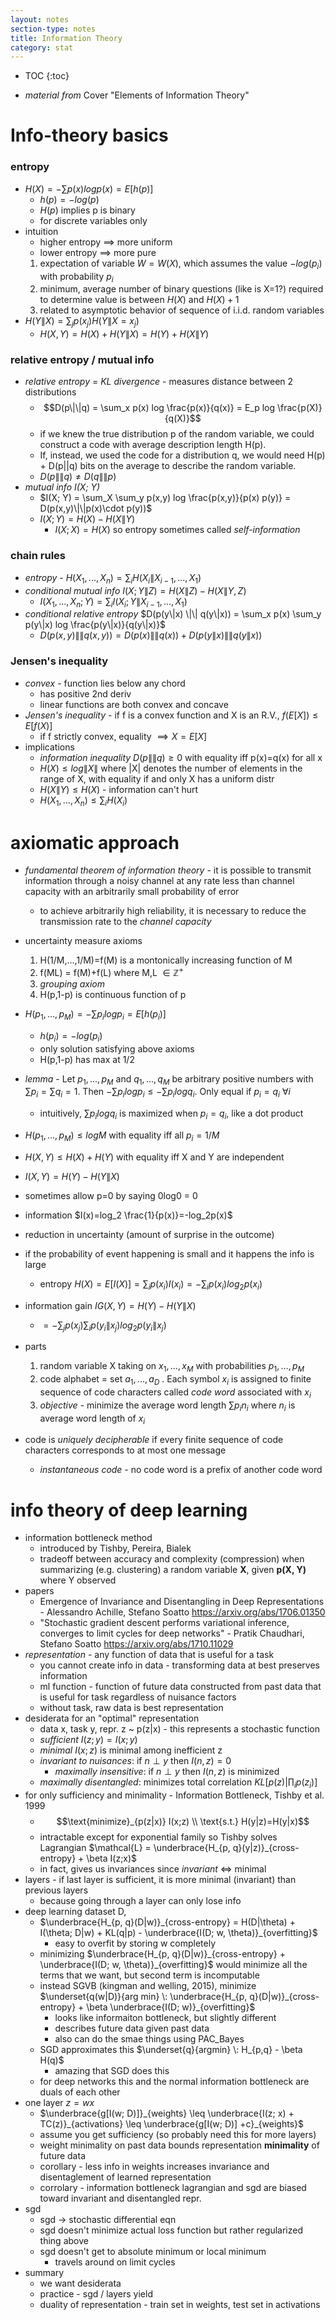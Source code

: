 ```yaml
---
layout: notes
section-type: notes
title: Information Theory
category: stat
---
```


* TOC
{:toc}
- *material from* Cover "Elements of Information Theory"

# Info-theory basics

### entropy
- $H(X) = - \sum p(x) log p(x) = E[h(p)]$
  - $h(p)= - log(p)$
  - $H(p)$ implies p is binary
  - for discrete variables only
- intuition
  - higher entropy $\implies$ more uniform
  - lower entropy $\implies$ more pure
  1. expectation of variable $W=W(X)$, which assumes the value $-log(p_i)$ with probability $p_i$
  2. minimum, average number of binary questions (like is X=1?) required to determine value is between $H(X)$ and $H(X)+1$
  3. related to asymptotic behavior of sequence of i.i.d. random variables
- $H(Y\|X)=\sum_j p(x_j) H(Y\|X=x_j)$
  - $H(X,Y)=H(X)+H(Y\|X) =H(Y)+H(X\|Y)$

### relative entropy / mutual info

- *relative entropy* = *KL divergence* - measures distance between 2 distributions
  - $$D(p\|\|q) = \sum_x p(x) log \frac{p(x)}{q(x)} = E_p log \frac{p(X)}{q(X)}$$
  - if we knew the true distribution p of the random variable, we could construct a code with average description length H(p). 
  - If, instead, we used the code for a distribution q, we would need H(p) + D(p\|\|q) bits on the average to describe the random variable.
  - $D(p\|\|q) \neq D(q\|\|p)$
- *mutual info I(X; Y)*
  - $I(X; Y) = \sum_X \sum_y p(x,y) log \frac{p(x,y)}{p(x) p(y)} = D(p(x,y)\|\|p(x)\cdot p(y))$
  - $I(X; Y) = H(X) - H(X\|Y)$
    - $I(X; X) = H(X)$ so entropy sometimes called *self-information*

### chain rules
- *entropy* - $H(X_1, ..., X_n) = \sum_i H(X_i \| X_{i-1}, ..., X_1)$
- *conditional mutual info* $I(X; Y\|Z) = H(X\|Z) - H(X\|Y,Z)$
  - $I(X_1, ..., X_n; Y) = \sum_i I(X_i; Y\|X_{i-1}, ... , X_1)$
- *conditional relative entropy* $D(p(y\|x) \|\| q(y\|x)) = \sum_x p(x) \sum_y p(y\|x) log \frac{p(y\|x)}{q(y\|x)}$
  - $D(p(x, y)\|\|q(x, y)) = D(p(x)\|\|q(x)) + D(p(y\|x)\|\|q(y\|x))$

### Jensen's inequality
- *convex* - function lies below any chord
  - has positive 2nd deriv
  - linear functions are both convex and concave
- *Jensen's inequality* - if f is a convex function and X is an R.V., $f(E[X]) \leq E[f(X)]$
  - if f strictly convex, equality $\implies X=E[X]$
- implications
  - *information inequality* $D(p\|\|q) \geq 0$ with equality iff p(x)=q(x) for all x
  - $H(X) \leq log \|X\|$ where \|X\| denotes the number of elements in the range of X, with equality if and only X has a uniform distr
  - $H(X\|Y) \leq H(X)$ - information can't hurt
  - $H(X_1, ..., X_n) \leq \sum_i H(X_i)$

# axiomatic approach
- *fundamental theorem of information theory* - it is possible to transmit information through a noisy channel at any rate less than channel capacity with an arbitrarily small probability of error
  - to achieve arbitrarily high reliability, it is necessary to reduce the transmission rate to the *channel capacity*
- uncertainty measure axioms
  1. H(1/M,...,1/M)=f(M) is a montonically increasing function of M
  2. f(ML) = f(M)+f(L) where M,L $\in \mathbb{Z}^+$
  3. *grouping axiom*
  4. H(p,1-p) is continuous function of p
- $H(p_1,...,p_M) = - \sum p_i log p_i = E[h(p_i)]$
  - $h(p_i)= - log(p_i)$
  - only solution satisfying above axioms
  - H(p,1-p) has max at 1/2
- *lemma* - Let $p_1,...,p_M$ and $q_1,...,q_M$ be arbitrary positive numbers with $\sum p_i = \sum q_i = 1$. Then $-\sum p_i log p_i \leq - \sum p_i log q_i$. Only equal if $p_i = q_i \: \forall i$
  - intuitively, $\sum p_i log q_i$ is maximized when $p_i=q_i$, like a dot product
- $H(p_1,...,p_M) \leq log M$ with equality iff  all $p_i = 1/M$
- $H(X,Y) \leq H(X) + H(Y)$ with equality iff X and Y are independent
- $I(X,Y)=H(Y)-H(Y\|X)$
- sometimes allow p=0 by saying 0log0 = 0
- information $I(x)=log_2 \frac{1}{p(x)}=-log_2p(x)$
- reduction in uncertainty (amount of surprise in the outcome)
- if the probability of event happening is small and it happens the info is large
    - entropy $H(X)=E[I(X)]=\sum_i p(x_i)I(x_i)=-\sum_i p(x_i)log_2 p(x_i)$
- information gain $IG(X,Y)=H(Y)-H(Y\|X)$

    - $=-\sum_j p(x_j) \sum_i p(y_i\|x_j) log_2 p(y_i\|x_j)$
- parts
  1. random variable X taking on $x_1,...,x_M$ with probabilities $p_1,...,p_M$
  2. code alphabet = set $a_1,...,a_D$ . Each symbol $x_i$ is assigned to finite sequence of code characters called *code word* associated with $x_i$
  3. *objective* - minimize the average word length $\sum p_i n_i$ where $n_i$ is average word length of $x_i$
- code is *uniquely decipherable* if every finite sequence of code characters corresponds to at most one message
  - *instantaneous code* - no code word is a prefix of another code word

# info theory of deep learning

- information bottleneck method
  - introduced by Tishby, Pereira, Bialek
  - tradeoff between accuracy and complexity (compression) when summarizing (e.g. clustering) a random variable **X**, given **p(X, Y)** where Y observed
- papers
  - Emergence of Invariance and Disentangling in Deep Representations - Alessandro Achille, Stefano Soatto <https://arxiv.org/abs/1706.01350>
  - "Stochastic gradient descent performs variational inference, converges to limit cycles for deep networks" - Pratik Chaudhari, Stefano Soatto <https://arxiv.org/abs/1710.11029>
- *representation* - any function of data that is useful for a task
  - you cannot create info in data - transforming data at best preserves information
  - ml function - function of future data constructed from past data that is useful for task regardless of nuisance factors
  - without task, raw data is best representation
- desiderata for an "optimal" representation
  - data x, task y, repr. z ~ p(z|x) - this represents a stochastic function
  - *sufficient* $I(z; y) = I(x; y)$
  - *minimal* $I(x;z)$ is minimal among inefficient z
  - *invariant to nuisances*: if $n \perp y$ then $I(n, z) = 0$
    - *maximally insensitive*: if $n \perp y$ then $I(n, z)$ is minimized
  - *maximally disentangled*: minimizes total correlation $KL[ p(z) | \prod_i p(z_i)]$
- for only sufficiency and minimality - Information Bottleneck, Tishby et al. 1999
  - $$\text{minimize}_{p(z|x)} I(x;z) \\ \text{s.t.} H(y|z)=H(y|x)$$
  - intractable except for exponential family so Tishby solves Lagrangian $\mathcal{L} = \underbrace{H_{p, q}(y|z)}_{cross-entropy} + \beta I(z;x)$
  - in fact, gives us invariances since *invariant* $\iff$ minimal
- layers - if last layer is sufficient, it is more minimal (invariant) than previous layers
  - because going through a layer can only lose info
- deep learning dataset D, 
  - $\underbrace{H_{p, q}(D|w)}_{cross-entropy} = H(D|\theta) + I(\theta; D|w) + KL(q|p) - \underbrace{I(D; w, \theta)}_{overfitting}$
    - easy to overfit by storing w completely
  - minimizing $\underbrace{H_{p, q}(D|w)}_{cross-entropy} + \underbrace{I(D; w, \theta)}_{overfitting}$ would minimize all the terms that we want, but second term is incomputable
  - instead SGVB (kingman and welling, 2015), minimize $\underset{q(w|D)}{arg min} \: \underbrace{H_{p, q}(D|w)}_{cross-entropy} + \beta \underbrace{I(D; w)}_{overfitting}$ 
    - looks like informaiton bottleneck, but slightly different
    - describes future data given past data
    - also can do the smae things using PAC_Bayes
  - SGD approximates this $\underset{q}{argmin} \: H_{p,q} - \beta H(q)$
    - amazing that SGD does this
  - for deep networks this and the normal information bottleneck are duals of each other
- one layer $z = wx​$
  - $\underbrace{g[I(w; D)]}_{weights} \leq \underbrace{I(z; x) + TC(z)}_{activations} \leq \underbrace{g[I(w; D)] +c}_{weights}$
  - assume you get sufficiency (so probably need this for more layers)
  - weight minimality on past data bounds representation **minimality** of future data
  - corollary - less info in weights increases invariance and disentaglement of learned representation
  - corrolary - information bottleneck lagrangian and sgd are biased toward invariant and disentangled repr.
- sgd
  - sgd -> stochastic differential eqn
  - sgd doesn't minimize actual loss function but rather regularized thing above
  - sgd doesn't get to absolute minimum or local minimum
    - travels around on limit cycles
- summary
  - we want desiderata
  - practice - sgd / layers yield 
  - duality of representation - train set in weights, test set in activations